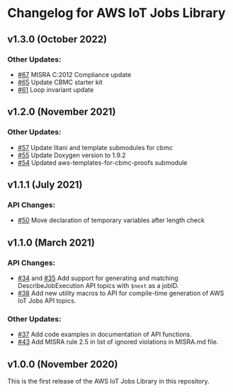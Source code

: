 # Changelog for AWS IoT Jobs Library

## v1.3.0 (October 2022)

### Other Updates:

- [#67](https://github.com/aws/Jobs-for-AWS-IoT-embedded-sdk/pull/67) MISRA
  C:2012 Compliance update
- [#65](https://github.com/aws/Jobs-for-AWS-IoT-embedded-sdk/pull/65) Update
  CBMC starter kit
- [#61](https://github.com/aws/Jobs-for-AWS-IoT-embedded-sdk/pull/61) Loop
  invariant update

## v1.2.0 (November 2021)

### Other Updates:

- [#57](https://github.com/aws/Jobs-for-AWS-IoT-embedded-sdk/pull/57) Update
  litani and template submodules for cbmc
- [#55](https://github.com/aws/Jobs-for-AWS-IoT-embedded-sdk/pull/55) Update
  Doxygen version to 1.9.2
- [#54](https://github.com/aws/Jobs-for-AWS-IoT-embedded-sdk/pull/54) Updated
  aws-templates-for-cbmc-proofs submodule

## v1.1.1 (July 2021)

### API Changes:

- [#50](https://github.com/aws/Jobs-for-AWS-IoT-embedded-sdk/pull/50) Move
  declaration of temporary variables after length check

## v1.1.0 (March 2021)

### API Changes:

- [#34](https://github.com/aws/Jobs-for-AWS-IoT-embedded-sdk/pull/34) and
  [#35](https://github.com/aws/Jobs-for-AWS-IoT-embedded-sdk/pull/35) Add
  support for generating and matching DescribeJobExecution API topics with
  `$next` as a jobID.
- [#38](https://github.com/aws/Jobs-for-AWS-IoT-embedded-sdk/pull/38) Add new
  utility macros to API for compile-time generation of AWS IoT Jobs API topics.

### Other Updates:

- [#37](https://github.com/aws/Jobs-for-AWS-IoT-embedded-sdk/pull/37) Add code
  examples in documentation of API functions.
- [#43](https://github.com/aws/Jobs-for-AWS-IoT-embedded-sdk/pull/43) Add MISRA
  rule 2.5 in list of ignored violations in MISRA.md file.

## v1.0.0 (November 2020)

This is the first release of the AWS IoT Jobs Library in this repository.
